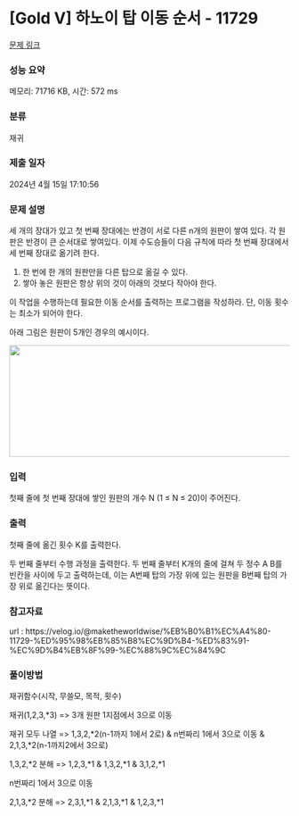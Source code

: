 # [Gold V] 하노이 탑 이동 순서 - 11729 

[문제 링크](https://www.acmicpc.net/problem/11729) 

### 성능 요약

메모리: 71716 KB, 시간: 572 ms

### 분류

재귀

### 제출 일자

2024년 4월 15일 17:10:56

### 문제 설명

<p>세 개의 장대가 있고 첫 번째 장대에는 반경이 서로 다른 n개의 원판이 쌓여 있다. 각 원판은 반경이 큰 순서대로 쌓여있다. 이제 수도승들이 다음 규칙에 따라 첫 번째 장대에서 세 번째 장대로 옮기려 한다.</p>

<ol>
	<li>한 번에 한 개의 원판만을 다른 탑으로 옮길 수 있다.</li>
	<li>쌓아 놓은 원판은 항상 위의 것이 아래의 것보다 작아야 한다.</li>
</ol>

<p>이 작업을 수행하는데 필요한 이동 순서를 출력하는 프로그램을 작성하라. 단, 이동 횟수는 최소가 되어야 한다.</p>

<p>아래 그림은 원판이 5개인 경우의 예시이다.</p>

<p style="text-align: center;"><img alt="" src="https://onlinejudgeimages.s3-ap-northeast-1.amazonaws.com/problem/11729/hanoi.png" style="height:200px; width:1050px"></p>

### 입력 

 <p>첫째 줄에 첫 번째 장대에 쌓인 원판의 개수 N (1 ≤ N ≤ 20)이 주어진다.</p>

### 출력 

 <p>첫째 줄에 옮긴 횟수 K를 출력한다.</p>

<p>두 번째 줄부터 수행 과정을 출력한다. 두 번째 줄부터 K개의 줄에 걸쳐 두 정수 A B를 빈칸을 사이에 두고 출력하는데, 이는 A번째 탑의 가장 위에 있는 원판을 B번째 탑의 가장 위로 옮긴다는 뜻이다.</p>

### 참고자료
<p>url : https://velog.io/@maketheworldwise/%EB%B0%B1%EC%A4%80-11729-%ED%95%98%EB%85%B8%EC%9D%B4-%ED%83%91-%EC%9D%B4%EB%8F%99-%EC%88%9C%EC%84%9C</p>

### 풀이방법
<p>재귀함수(시작, 무쓸모, 목적, 횟수)</p>
<p>재귀(1,2,3,*3) => 3개 원판 1지점에서 3으로 이동</p>
<p>재귀 모두 나열 => 1,3,2,*2(n-1까지 1에서 2로) & n번짜리 1에서 3으로 이동 & 2,1,3,*2(n-1까지2에서 3으로)</p>
<p>1,3,2,*2 분해 => 1,2,3,*1 & 1,3,2,*1 & 3,1,2,*1</p>
<p>n번짜리 1에서 3으로 이동</p>
<p>2,1,3,*2 분해 => 2,3,1,*1 & 2,1,3,*1 & 1,2,3,*1</p>
